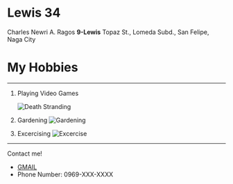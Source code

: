 # Lewis 34

Charles Newri A. Ragos
 **9-Lewis**
Topaz St., Lomeda Subd., San Felipe, Naga City



# My Hobbies
---
 1. Playing Video Games

    ![Death Stranding](https://encrypted-tbn0.gstatic.com/images?q=tbn:ANd9GcRgfJstIQdwfWkxo_pzzSaGdbsMRk9IhnG8wcTebRnSPEdvV6ZK "Death Stranding")


 2. Gardening
    ![Gardening](https://www.techopedia.com/wp-content/uploads/2024/05/Touching-Grass.jpg.webp "Touching Grass")


 3. Excercising
    ![Excercise](https://wpassets.trainingpeaks.com/wp-content/uploads/2021/06/16152950/21126-Blog-1200x675-1.jpg "Biking")

---

Contact me!

- [GMAIL](cragos@gbox.adnu.edu.ph)
- Phone Number: 0969-XXX-XXXX



